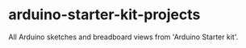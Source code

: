 # arduino-starter-kit-projects
All Arduino sketches and breadboard views from 'Arduino Starter kit'.
